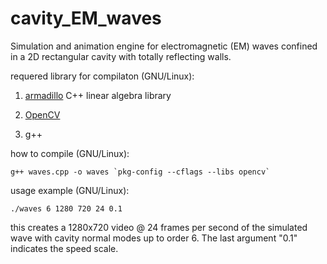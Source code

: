 # cavity_EM_waves

Simulation and animation engine for electromagnetic (EM) waves confined in a 2D rectangular cavity with totally reflecting walls.

requered library for compilaton (GNU/Linux):

1) [armadillo](http://arma.sourceforge.net/) C++ linear algebra library

2) [OpenCV](http://opencv.org/)

3) g++

how to compile (GNU/Linux):
```
g++ waves.cpp -o waves `pkg-config --cflags --libs opencv`
```
usage example (GNU/Linux):
```
./waves 6 1280 720 24 0.1
```
this creates a 1280x720 video @ 24 frames per second of the simulated wave with cavity normal modes up to order 6. The last argument "0.1" indicates the speed scale. 
